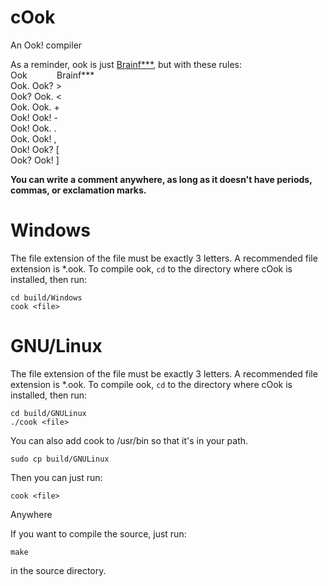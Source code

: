 # cOok
An Ook! compiler

As a reminder, ook is just [Brainf\*\*\*](https://esolangs.org/wiki/Brainfuck), but with these rules:  
Ook&nbsp;&nbsp;&nbsp;&nbsp;&nbsp;&nbsp;&nbsp;&nbsp;&nbsp;&nbsp;&nbsp;&nbsp;Brainf\*\*\*  
Ook. Ook?    >  
Ook? Ook.    <  
Ook. Ook.    +  
Ook! Ook!    -  
Ook! Ook.    .  
Ook. Ook!    ,  
Ook! Ook?    [  
Ook? Ook!    ]  

**You can write a comment anywhere, as long as it doesn't have periods, commas, or exclamation marks.**

# Windows

The file extension of the file must be exactly 3 letters. A recommended file extension is *.ook.
To compile ook, `cd` to the directory where cOok is installed, then run:
```
cd build/Windows
cook <file>
```

# GNU/Linux
The file extension of the file must be exactly 3 letters. A recommended file extension is *.ook.
To compile ook, `cd` to the directory where cOok is installed, then run:
```
cd build/GNULinux
./cook <file>
```
You can also add cook to /usr/bin so that it's in your path.
```
sudo cp build/GNULinux
```
Then you can just run:
```
cook <file>
```
Anywhere


If you want to compile the source, just run:
```
make
```
in the source directory.
